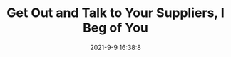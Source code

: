 ---
"title": "Get Out and Talk to Your Suppliers, I Beg of You"
"date": "2021-9-9 16:38:8"
"feed_name": "INDUSTRYWEEK"
"feed_website": "https://www.industryweek.com/"
"feed_rss": "https://www.industryweek.com/__rss/website-scheduled-content.xml?input=%7B%22sectionAlias%22%3A%22home%22%7D"
"link": "https://www.industryweek.com/supply-chain/supplier-relationships/article/21174850/get-out-and-talk-to-your-suppliers-i-beg-of-you"
"file": "_posts/2021-1-1-49d4b0b61cb175486227f4b0289d7fe9f08eb190.md"
"accident": "0"
"drilling": "0"
---